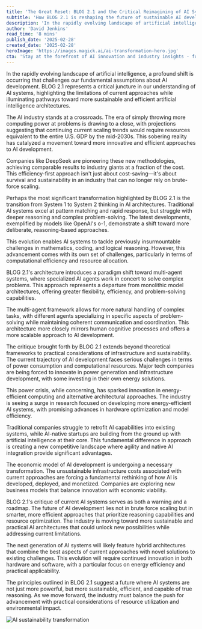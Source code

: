```yaml
---
title: 'The Great Reset: BLOG 2.1 and the Critical Reimagining of AI Systems'
subtitle: 'How BLOG 2.1 is reshaping the future of sustainable AI development'
description: 'In the rapidly evolving landscape of artificial intelligence, a profound shift is occurring that challenges our fundamental assumptions about AI development. BLOG 2.1 represents a critical juncture in our understanding of AI systems, highlighting the limitations of current approaches while illuminating pathways toward more sustainable and efficient artificial intelligence architectures.'
author: 'David Jenkins'
read_time: '8 mins'
publish_date: '2025-02-28'
created_date: '2025-02-28'
heroImage: 'https://images.magick.ai/ai-transformation-hero.jpg'
cta: 'Stay at the forefront of AI innovation and industry insights - follow us on LinkedIn for regular updates on transformative technologies and expert analysis.'
---
```


In the rapidly evolving landscape of artificial intelligence, a profound shift is occurring that challenges our fundamental assumptions about AI development. BLOG 2.1 represents a critical juncture in our understanding of AI systems, highlighting the limitations of current approaches while illuminating pathways toward more sustainable and efficient artificial intelligence architectures.

The AI industry stands at a crossroads. The era of simply throwing more computing power at problems is drawing to a close, with projections suggesting that continuing current scaling trends would require resources equivalent to the entire U.S. GDP by the mid-2030s. This sobering reality has catalyzed a movement toward more innovative and efficient approaches to AI development.

Companies like DeepSeek are pioneering these new methodologies, achieving comparable results to industry giants at a fraction of the cost. This efficiency-first approach isn't just about cost-saving—it's about survival and sustainability in an industry that can no longer rely on brute-force scaling.

Perhaps the most significant transformation highlighted by BLOG 2.1 is the transition from System 1 to System 2 thinking in AI architectures. Traditional AI systems excel at pattern matching and rapid response, but struggle with deeper reasoning and complex problem-solving. The latest developments, exemplified by models like OpenAI's o-1, demonstrate a shift toward more deliberate, reasoning-based approaches.

This evolution enables AI systems to tackle previously insurmountable challenges in mathematics, coding, and logical reasoning. However, this advancement comes with its own set of challenges, particularly in terms of computational efficiency and resource allocation.

BLOG 2.1's architecture introduces a paradigm shift toward multi-agent systems, where specialized AI agents work in concert to solve complex problems. This approach represents a departure from monolithic model architectures, offering greater flexibility, efficiency, and problem-solving capabilities.

The multi-agent framework allows for more natural handling of complex tasks, with different agents specializing in specific aspects of problem-solving while maintaining coherent communication and coordination. This architecture more closely mirrors human cognitive processes and offers a more scalable approach to AI development.

The critique brought forth by BLOG 2.1 extends beyond theoretical frameworks to practical considerations of infrastructure and sustainability. The current trajectory of AI development faces serious challenges in terms of power consumption and computational resources. Major tech companies are being forced to innovate in power generation and infrastructure development, with some investing in their own energy solutions.

This power crisis, while concerning, has sparked innovation in energy-efficient computing and alternative architectural approaches. The industry is seeing a surge in research focused on developing more energy-efficient AI systems, with promising advances in hardware optimization and model efficiency.

Traditional companies struggle to retrofit AI capabilities into existing systems, while AI-native startups are building from the ground up with artificial intelligence at their core. This fundamental difference in approach is creating a new competitive landscape where agility and native AI integration provide significant advantages.

The economic model of AI development is undergoing a necessary transformation. The unsustainable infrastructure costs associated with current approaches are forcing a fundamental rethinking of how AI is developed, deployed, and monetized. Companies are exploring new business models that balance innovation with economic viability.

BLOG 2.1's critique of current AI systems serves as both a warning and a roadmap. The future of AI development lies not in brute force scaling but in smarter, more efficient approaches that prioritize reasoning capabilities and resource optimization. The industry is moving toward more sustainable and practical AI architectures that could unlock new possibilities while addressing current limitations.

The next generation of AI systems will likely feature hybrid architectures that combine the best aspects of current approaches with novel solutions to existing challenges. This evolution will require continued innovation in both hardware and software, with a particular focus on energy efficiency and practical applicability.

The principles outlined in BLOG 2.1 suggest a future where AI systems are not just more powerful, but more sustainable, efficient, and capable of true reasoning. As we move forward, the industry must balance the push for advancement with practical considerations of resource utilization and environmental impact.

![AI sustainability transformation](https://images.magick.ai/ai-sustainability-inline.jpg)